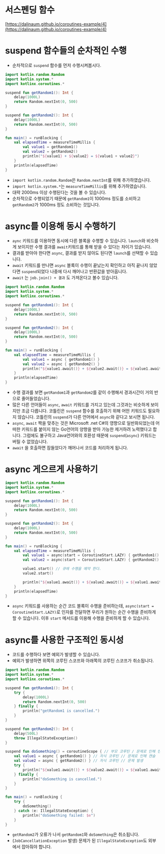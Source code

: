# 서스펜딩 함수
[https://dalinaum.github.io/coroutines-example/4](https://dalinaum.github.io/coroutines-example/4)


# suspend 함수들의 순차적인 수행

- 순차적으로 `suspend` 함수를 먼저 수행시켜봅시다.

```kotlin
import kotlin.random.Random
import kotlin.system.*
import kotlinx.coroutines.*

suspend fun getRandom1(): Int {
    delay(1000L)
    return Random.nextInt(0, 500)
}

suspend fun getRandom2(): Int {
    delay(1000L)
    return Random.nextInt(0, 500)
}

fun main() = runBlocking {
    val elapsedTime = measureTimeMillis {
        val value1 = getRandom1()
        val value2 = getRandom2()
        println("${value1} + ${value2} = ${value1 + value2}")
    }
    println(elapsedTime)
}
```

- `import kotlin.random.Random`은 `Random.nextInt`를 위해 추가하였습니다.
- `import kotlin.system.*`는 `measureTimeMillis`를 위해 추가하였습니다.
- 대략 2000ms 이상 수행된다는 것을 볼 수 있습니다.
- 순차적으로 수행되었기 때문에 `getRandom1`이 1000ms 정도를 소비하고 `getRandom2`가 1000ms 정도 소비하는 것입니다.


# async를 이용해 동시 수행하기

- `aync` 키워드를 이용하면 동시에 다른 블록을 수행할 수 있습니다. `launch`와 비슷하게 보이지만 수행 결과를 `await`키워드를 통해 받을 수 있다는 차이가 있습니다.
- 결과를 받아야 한다면 `async`, 결과를 받지 않아도 된다면 `launch`를 선택할 수 있습니다.
- `await` 키워드를 만나면 `async` 블록이 수행이 끝났는지 확인하고 아직 끝나지 않았다면 `suspend`되었다 나중에 다시 깨어나고 반환값을 받아옵니다.
- `await` 는 `job.join() + 결과` 도 가져온다고 볼수 있습니다.

```kotlin
import kotlin.random.Random
import kotlin.system.*
import kotlinx.coroutines.*

suspend fun getRandom1(): Int {
    delay(1000L)
    return Random.nextInt(0, 500)
}

suspend fun getRandom2(): Int {
    delay(1000L)
    return Random.nextInt(0, 500)
}

fun main() = runBlocking {
    val elapsedTime = measureTimeMillis {
        val value1 = async { getRandom1() }
        val value2 = async { getRandom2() }
        println("${value1.await()} + ${value2.await()} = ${value1.await() + value2.await()}")
    }
    println(elapsedTime)
}
```

- 수행 결과를 보면 `getRandom1`과 `getRandom2`를 같이 수행해서 경과시간이 거의 반으로 줄어들었습니다.
- 많은 다른 언어들이 `async`, `await` 키워드를 가지고 있는데 그것과는 비슷하게 보이지만 조금 다릅니다. 코틀린은 `suspend` 함수를 호출하기 위해 어떤 키워드도 필요하지 않습니다. 코틀린의 `suspend`가 다른 언어에서 `async`와 같다고 보시면 됩니다.
- `async`, `await` 짝을 맞추는 것은 Microsoft .net C#의 영향으로 일반화되었는데 어떠한 키워드를 붙이지 않는 Go언어의 양향을 받아 가능한 제거하려 노력했다고 합니다. 그럼에도 불구하고 Java언어와의 호환성 때문에 `suspend`(`async`) 키워드는 버릴 수 없었습니다.
- `await` 을 호출하면 잠들었다가 깨어나서 코드를 처리하게 됩니다.


# async 게으르게 사용하기

```kotlin
import kotlin.random.Random
import kotlin.system.*
import kotlinx.coroutines.*

suspend fun getRandom1(): Int {
    delay(1000L)
    return Random.nextInt(0, 500)
}

suspend fun getRandom2(): Int {
    delay(1000L)
    return Random.nextInt(0, 500)
}

fun main() = runBlocking {
    val elapsedTime = measureTimeMillis {
        val value1 = async(start = CoroutineStart.LAZY) { getRandom1() }
        val value2 = async(start = CoroutineStart.LAZY) { getRandom2() }

        value1.start() // 큐에 수행을 예약 한다.
        value2.start()

        println("${value1.await()} + ${value2.await()} = ${value1.await() + value2.await()}")
    }
    println(elapsedTime)
}
```

- `async` 키워드를 사용하는 순간 코드 블록이 수행을 준비하는데, `async(start = CoroutineStart.LAZY)`로 인자를 전달하면 우리가 원하는 순간 수행을 준비하게 할 수 있습니다. 이후 `start` 메서드를 이용해 수행을 준비하게 할 수 있습니다.


# async를 사용한 구조적인 동시성

- 코드를 수행하다 보면 예외가 발생할 수 있습니다.
- 예외가 발생하면 위쪽의 코루틴 스코프와 아래쪽의 코루틴 스코프가 취소됩니다.

```kotlin
import kotlin.random.Random
import kotlin.system.*
import kotlinx.coroutines.*

suspend fun getRandom1(): Int {
    try {
        delay(1000L)
        return Random.nextInt(0, 500)
    } finally {
        println("getRandom1 is cancelled.")
    }
}

suspend fun getRandom2(): Int {
    delay(500L)
    throw IllegalStateException()
}

suspend fun doSomething() = coroutineScope { // 부모 코루틴 / 문제로 인해 캔슬
    val value1 = async { getRandom1() } // 자식 코루틴 // 문제로 인해 캔슬
    val value2 = async { getRandom2() } // 자식 코루틴 // 문제 발생
    try {
        println("${value1.await()} + ${value2.await()} = ${value1.await() + value2.await()}")
    } finally {
        println("doSomething is cancelled.")
    }
}

fun main() = runBlocking {
    try {
        doSomething()
    } catch (e: IllegalStateException) {
        println("doSomething failed: $e")
    }
}
```

- `getRandom2`가 오류가 나서 `getRandom1`와 `doSomething`은 취소됩니다.
- (`JobCancellationException` 발생) 문제가 된 `IllegalStateException`도 외부에서 잡아줘야 합니다.
